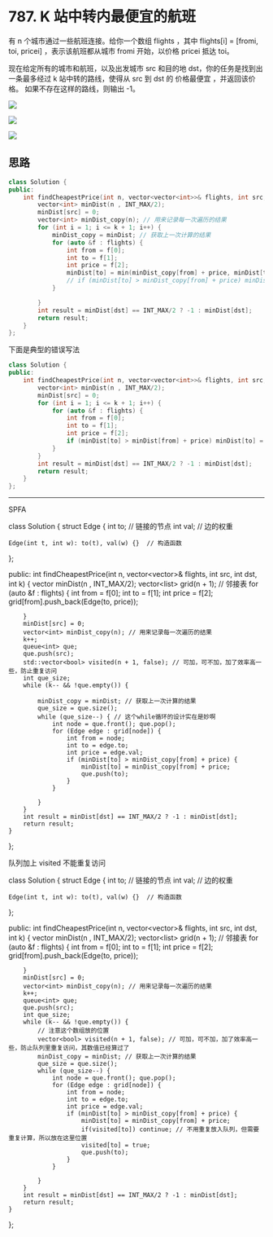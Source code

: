  

# 787. K 站中转内最便宜的航班 

有 n 个城市通过一些航班连接。给你一个数组 flights ，其中 flights[i] = [fromi, toi, pricei] ，表示该航班都从城市 fromi 开始，以价格 pricei 抵达 toi。

现在给定所有的城市和航班，以及出发城市 src 和目的地 dst，你的任务是找到出一条最多经过 k 站中转的路线，使得从 src 到 dst 的 价格最便宜 ，并返回该价格。 如果不存在这样的路线，则输出 -1。


![](https://code-thinking-1253855093.file.myqcloud.com/pics/20240319103900.png)

![](https://code-thinking-1253855093.file.myqcloud.com/pics/20240319103919.png)

![](https://code-thinking-1253855093.file.myqcloud.com/pics/20240319104026.png)


## 思路 



```CPP 
class Solution {
public:
    int findCheapestPrice(int n, vector<vector<int>>& flights, int src, int dst, int k) {
        vector<int> minDist(n , INT_MAX/2);
        minDist[src] = 0;
        vector<int> minDist_copy(n); // 用来记录每一次遍历的结果
        for (int i = 1; i <= k + 1; i++) {
            minDist_copy = minDist; // 获取上一次计算的结果
            for (auto &f : flights) {
                int from = f[0];
                int to = f[1];
                int price = f[2];
                minDist[to] = min(minDist_copy[from] + price, minDist[to]);
                // if (minDist[to] > minDist_copy[from] + price) minDist[to] = minDist_copy[from] + price;
            }

        }
        int result = minDist[dst] == INT_MAX/2 ? -1 : minDist[dst];
        return result;
    }
};
```

下面是典型的错误写法 

```CPP
class Solution {
public:
    int findCheapestPrice(int n, vector<vector<int>>& flights, int src, int dst, int k) {
        vector<int> minDist(n , INT_MAX/2);
        minDist[src] = 0;
        for (int i = 1; i <= k + 1; i++) {
            for (auto &f : flights) {
                int from = f[0];
                int to = f[1];
                int price = f[2];
                if (minDist[to] > minDist[from] + price) minDist[to] = minDist[from] + price;
            }
        }
        int result = minDist[dst] == INT_MAX/2 ? -1 : minDist[dst];
        return result;
    }
};
```


-----------

SPFA 


class Solution {
struct Edge {
    int to;  // 链接的节点
    int val; // 边的权重

    Edge(int t, int w): to(t), val(w) {}  // 构造函数
};

public:
    int findCheapestPrice(int n, vector<vector<int>>& flights, int src, int dst, int k) {
        vector<int> minDist(n , INT_MAX/2);
        vector<list<Edge>> grid(n + 1); // 邻接表
        for (auto &f : flights) {
            int from = f[0];
            int to = f[1];
            int price = f[2];
            grid[from].push_back(Edge(to, price));

        }
        minDist[src] = 0;
        vector<int> minDist_copy(n); // 用来记录每一次遍历的结果
        k++;
        queue<int> que;
        que.push(src);
        std::vector<bool> visited(n + 1, false); // 可加，可不加，加了效率高一些，防止重复访问
        int que_size;
        while (k-- && !que.empty()) {

            minDist_copy = minDist; // 获取上一次计算的结果
            que_size = que.size();
            while (que_size--) { // 这个while循环的设计实在是妙啊
                int node = que.front(); que.pop();
                for (Edge edge : grid[node]) {
                    int from = node;
                    int to = edge.to;
                    int price = edge.val;
                    if (minDist[to] > minDist_copy[from] + price) {
                        minDist[to] = minDist_copy[from] + price;
                        que.push(to);
                    }
                }

            }
        }
        int result = minDist[dst] == INT_MAX/2 ? -1 : minDist[dst];
        return result;
    }
};



队列加上 visited 不能重复访问

class Solution {
struct Edge {
    int to;  // 链接的节点
    int val; // 边的权重

    Edge(int t, int w): to(t), val(w) {}  // 构造函数
};

public:
    int findCheapestPrice(int n, vector<vector<int>>& flights, int src, int dst, int k) {
        vector<int> minDist(n , INT_MAX/2);
        vector<list<Edge>> grid(n + 1); // 邻接表
        for (auto &f : flights) {
            int from = f[0];
            int to = f[1];
            int price = f[2];
            grid[from].push_back(Edge(to, price));

        }
        minDist[src] = 0;
        vector<int> minDist_copy(n); // 用来记录每一次遍历的结果
        k++;
        queue<int> que;
        que.push(src);
        int que_size;
        while (k-- && !que.empty()) {
            // 注意这个数组放的位置
            vector<bool> visited(n + 1, false); // 可加，可不加，加了效率高一些，防止队列里重复访问，其数值已经算过了
            minDist_copy = minDist; // 获取上一次计算的结果
            que_size = que.size();
            while (que_size--) {
                int node = que.front(); que.pop();
                for (Edge edge : grid[node]) {
                    int from = node;
                    int to = edge.to;
                    int price = edge.val;
                    if (minDist[to] > minDist_copy[from] + price) {
                        minDist[to] = minDist_copy[from] + price;
                        if(visited[to]) continue; // 不用重复放入队列，但需要重复计算，所以放在这里位置
                        visited[to] = true;
                        que.push(to);
                    }
                }

            }
        }
        int result = minDist[dst] == INT_MAX/2 ? -1 : minDist[dst];
        return result;
    }
}; 



  
